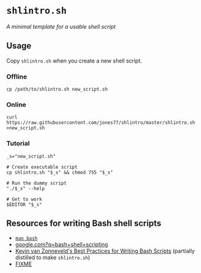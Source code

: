 # `shlintro.sh`

*A minimal template for a usable shell script*

## **Usage**

Copy `shlintro.sh` when you create a new shell script.

### Offline

    cp /path/to/shlintro.sh new_script.sh

### Online

    curl https://raw.githubusercontent.com/jones77/shlintro/master/shlintro.sh >new_script.sh

### Tutorial

    _s="new_script.sh"

    # Create executable script
    cp shlintro.sh "$_s" && chmod 755 "$_s"

    # Run the dummy script
    "./$_s" --help

    # Get to work
    $EDITOR "$_s"

## **Resources for writing Bash shell scripts**

* [`man bash`](https://tiswww.case.edu/php/chet/bash/bash.html)
* [google.com?q=bash+shell+scripting](http://google.com?q=bash+shell+scripting)
* [Kevin van Zonneveld's Best Practices for Writing Bash
  Scripts](http://kvz.io/blog/2013/11/21/bash-best-practices/) (partially
  distilled to make `shlintro.sh`)
* [FIXME](https://en.wikipedia.org/wiki/Don%27t_repeat_yourself)

<!--

# TODO

* Create a graph out of:

    git log --follow --stat shlintro.sh | grep 'changed\|insertion\|deletion

    git log --follow --stat shlintro.sh | grep '^ shlintro'

-->
